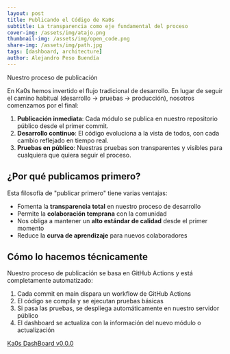 ```yaml
---
layout: post
title: Publicando el Código de Ka0s
subtitle: La transparencia como eje fundamental del proceso
cover-img: /assets/img/atajo.png
thumbnail-img: /assets/img/open_code.png
share-img: /assets/img/path.jpg
tags: [dashboard, architecture]
author: Alejandro Peso Buendía
---
```


Nuestro proceso de publicación

En Ka0s hemos invertido el flujo tradicional de desarrollo. En lugar de seguir el camino habitual (desarrollo → pruebas → producción), nosotros comenzamos por el final:

1. **Publicación inmediata**: Cada módulo se publica en nuestro repositorio público desde el primer commit.
2. **Desarrollo continuo**: El código evoluciona a la vista de todos, con cada cambio reflejado en tiempo real.
3. **Pruebas en público**: Nuestras pruebas son transparentes y visibles para cualquiera que quiera seguir el proceso.

## ¿Por qué publicamos primero?

Esta filosofía de "publicar primero" tiene varias ventajas:

- Fomenta la **transparencia total** en nuestro proceso de desarrollo
- Permite la **colaboración temprana** con la comunidad
- Nos obliga a mantener un **alto estándar de calidad** desde el primer momento
- Reduce la **curva de aprendizaje** para nuevos colaboradores

## Cómo lo hacemos técnicamente

Nuestro proceso de publicación se basa en GitHub Actions y está completamente automatizado:

1. Cada commit en main dispara un workflow de GitHub Actions
2. El código se compila y se ejecutan pruebas básicas
3. Si pasa las pruebas, se despliega automáticamente en nuestro servidor público
4. El dashboard se actualiza con la información del nuevo módulo o actualización


[Ka0s DashBoard v0.0.0](https://www.ka0s.io/dashboard/Index.html)
